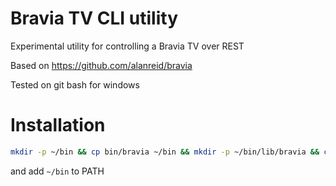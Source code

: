 # Bravia TV CLI utility

Experimental utility for controlling a Bravia TV over REST

Based on https://github.com/alanreid/bravia

Tested on git bash for windows

# Installation

```bash
mkdir -p ~/bin && cp bin/bravia ~/bin && mkdir -p ~/bin/lib/bravia && cp -r bin/lib/bravia/* ~/bin/lib/bravia
```

and add `~/bin` to PATH

